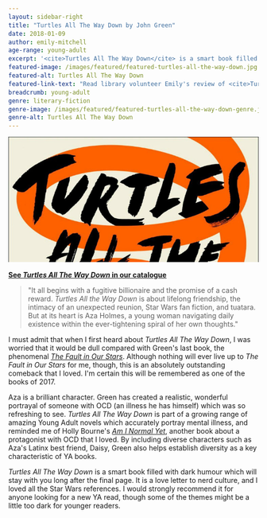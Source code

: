```yaml
---
layout: sidebar-right
title: "Turtles All The Way Down by John Green"
date: 2018-01-09
author: emily-mitchell
age-range: young-adult
excerpt: '<cite>Turtles All The Way Down</cite> is a smart book filled with dark humour which will stay with you long after the final page.'
featured-image: /images/featured/featured-turtles-all-the-way-down.jpg
featured-alt: Turtles All The Way Down
featured-link-text: "Read library volunteer Emily's review of <cite>Turtles All The Way Down</cite>, by John Green."
breadcrumb: young-adult
genre: literary-fiction
genre-image: /images/featured/featured-turtles-all-the-way-down-genre.jpg
genre-alt: Turtles All The Way Down
---
```


![Turtles All The Way Down](/images/featured/featured-turtles-all-the-way-down.jpg)

**[See <cite>Turtles All The Way Down</cite> in our catalogue](https://suffolk.spydus.co.uk/cgi-bin/spydus.exe/ENQ/OPAC/BIBENQ?BRN=2263773)**

> "It all begins with a fugitive billionaire and the promise of a cash reward. <cite>Turtles All the Way Down</cite> is about lifelong friendship, the intimacy of an unexpected reunion, Star Wars fan fiction, and tuatara. But at its heart is Aza Holmes, a young woman navigating daily existence within the ever-tightening spiral of her own thoughts."

I must admit that when I first heard about <cite>Turtles All The Way Down</cite>, I was worried that it would be dull compared with Green's last book, the phenomenal [<cite>The Fault in Our Stars</cite>](https://suffolk.spydus.co.uk/cgi-bin/spydus.exe/ENQ/OPAC/BIBENQ?BRN=1332782). Although nothing will ever live up to <cite>The Fault in Our Stars</cite> for me, though, this is an absolutely outstanding comeback that I loved. I'm certain this will be remembered as one of the books of 2017.

Aza is a brilliant character. Green has created a realistic, wonderful portrayal of someone with OCD (an illness he has himself) which was so refreshing to see. <cite>Turtles All The Way Down</cite> is part of a growing range of amazing Young Adult novels which accurately portray mental illness, and reminded me of Holly Bourne's [<cite>Am I Normal Yet</cite>](https://suffolk.spydus.co.uk/cgi-bin/spydus.exe/ENQ/OPAC/BIBENQ?BRN=1791948), another book about a protagonist with OCD that I loved. By including diverse characters such as Aza's Latinx best friend, Daisy, Green also helps establish diversity as a key characteristic of YA books.

<cite>Turtles All The Way Down</cite> is a smart book filled with dark humour which will stay with you long after the final page. It is a love letter to nerd culture, and I loved all the Star Wars references. I would strongly recommend it for anyone looking for a new YA read, though some of the themes might be a little too dark for younger readers.
